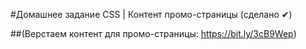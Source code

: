 #Домашнее задание CSS | Контент промо-страницы (сделано ✔)

##(Верстаем контент для промо-страницы: https://bit.ly/3cB9Wep) 
